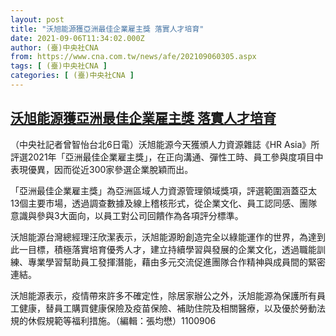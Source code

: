 ```yaml
---
layout: post
title: "沃旭能源獲亞洲最佳企業雇主獎 落實人才培育"
date: 2021-09-06T11:34:02.000Z
author: (臺)中央社CNA
from: https://www.cna.com.tw/news/afe/202109060305.aspx
tags: [ (臺)中央社CNA ]
categories: [ (臺)中央社CNA ]
---
```

<!--1630928042000-->
[沃旭能源獲亞洲最佳企業雇主獎 落實人才培育](https://www.cna.com.tw/news/afe/202109060305.aspx)
------

<div>
<div></div><div class="paragraph"><p>（中央社記者曾智怡台北6日電）沃旭能源今天獲頒人力資源雜誌《HR Asia》所評選2021年「亞洲最佳企業雇主獎」，在正向溝通、彈性工時、員工參與度項目中表現優異，因而從近300家參選企業脫穎而出。 </p><p>「亞洲最佳企業雇主獎」為亞洲區域人力資源管理領域獎項，評選範圍涵蓋亞太13個主要市場，透過調查數據及線上稽核形式，從企業文化、員工認同感、團隊意識與參與3大面向，以員工對公司回饋作為各項評分標準。</p><p>沃旭能源台灣總經理汪欣潔表示，沃旭能源盼創造完全以綠能運作的世界，為達到此一目標，積極落實培育優秀人才，建立持續學習與發展的企業文化，透過職能訓練、專業學習幫助員工發揮潛能，藉由多元交流促進團隊合作精神與成員間的緊密連結。</p><p>沃旭能源表示，疫情帶來許多不確定性，除居家辦公之外，沃旭能源為保護所有員工健康，替員工購買健康保險及疫苗保險、補助住院及相關醫療，以及優於勞動法規的休假規範等福利措施。（編輯：張均懋）1100906</p></div>
</div>
